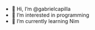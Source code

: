 - 👋 Hi, I’m @gabrielcapilla
- 👀 I’m interested in programming
- 🌱 I’m currently learning Nim

<!---
gabrielcapilla/gabrielcapilla is a ✨ special ✨ repository because its `README.md` (this file) appears on your GitHub profile.
You can click the Preview link to take a look at your changes.
--->
